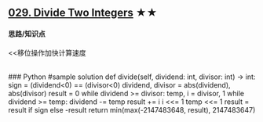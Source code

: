 ## [029. Divide Two Integers][1] ★★
[1]: https://leetcode.com/problems/divide-two-integers/

    
#### 思路/知识点
<<移位操作加快计算速度


  <br />  
### Python
    #sample solution
    def divide(self, dividend: int, divisor: int) -> int:
        sign = (dividend<0) == (divisor<0)
        dividend, divisor = abs(dividend), abs(divisor)
        result = 0
        while dividend >= divisor:
            temp, i = divisor, 1
            while dividend >= temp:
                dividend -= temp
                result += i
                i <<= 1
                temp <<= 1
        result = result if sign else -result
        return min(max(-2147483648, result), 2147483647)
        
